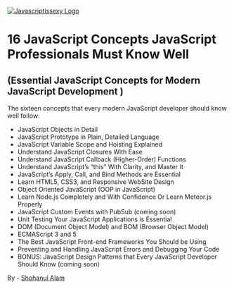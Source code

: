 [![Javascriptissexy Logo](http://javascriptissexy.com/wp-content/themes/richofstanley/images/JavaScriptIsSexy_logo_blueGreen.png)](http://javascriptissexy.com)

# 16 JavaScript Concepts JavaScript Professionals Must Know Well
## (Essential JavaScript Concepts for Modern JavaScript Development )

The sixteen concepts that every modern JavaScript developer should know well follow:

- JavaScript Objects in Detail
- JavaScript Prototype in Plain, Detailed Language
- JavaScript Variable Scope and Hoisting Explained
- Understand JavaScript Closures With Ease
- Understand JavaScript Callback (Higher-Order) Functions
- Understand JavaScript’s “this” With Clarity, and Master It
- JavaScript’s Apply, Call, and Bind Methods are Essential
- Learn HTML5, CSS3, and Responsive WebSite Design
- Object Oriented JavaScript (OOP in JavaScript)
- Learn Node.js Completely and With Confidence Or Learn Meteor.js Properly
- JavaScript Custom Events with PubSub (coming soon)
- Unit Testing Your JavaScript Applications is Essential
- DOM (Document Object Model) and BOM (Browser Object Model)
- ECMAScript 3 and 5
- The Best JavaScript Front-end Frameworks You Should be Using
- Preventing and Handling JavaScript Errors and Debugging Your Code
- BONUS: JavaScript Design Patterns that Every JavaScript Developer Should Know (coming soon)

By - [Shohanul Alam](https://github.com/Shohan494)